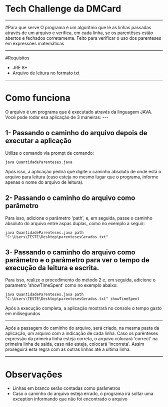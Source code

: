 # Tech Challenge da DMCard

---

#Para que serve
O programa é um algoritmo que lê as linhas passadas através de um arquivo e verifica, em cada linha, se os parentêses estão abertos e fechados corretamente. Feito para verificar o uso dos parenteses em expressões matemáticas

---
#Requisitos
- JRE 8+
- Arquivo de leitura no formato txt

---

# Como funciona

O arquivo é um programa que é executado através da linguagem JAVA. Você pode rodar esa aplicação de 3 maneiras:
	---

## 1- Passando o caminho do arquivo depois de executar a aplicação
Utilize o comando via prompt de comando:

	java QuantidadeParenteses.java
	
Após isso, a aplicação pedirá que digite o caminho absoluto de onde está o arquivo para leitura (caso esteja no mesmo lugar que o programa, informe apenas o nome do arquivo de leitura).

## 2- Passando o caminho do arquivo como parâmetro
Para isso, adicione o parâmetro 'path', e, em seguida, passe o caminho absoluto do arquivo entre aspas duplas, como no exemplo a seguir:

	java QuantidadeParenteses.java path "C:\Users\TESTE\Desktop\parentesesGerados.txt"
	
## 3- Passando o caminho do arquivo como parâmetro e o parâmetro para ver o tempo de execução da leitura e escrita.

Para isso, realize o procedimento do método 2 e, em seguida, adicione o parametro 'showTimeSpent' como no exemplo abaixo:

	java QuantidadeParenteses.java path "C:\Users\TESTE\Desktop\parentesesGerados.txt" showTimeSpent	
	
Após a execução completa, a aplicação mostrará no console o tempo gasto em milisegundos

---

Após a passagem do caminho do arquivo, será criado, na mesma pasta da aplicação, um arquivo com a indicação de cada linha. Caso os parênteses expressão da primeira linha esteja correta, o arquivo colocará 'correct' na primeira linha de saida, caso não esteja, colocará 'incorreta'. Assim proseguirá esta regra com as outras linhas até a ultima linha.

---
# Observações
- Linhas em branco serão contadas como parâmetros
- Caso o caminho do arquivo esteja errado, o programa irá soltar uma exception informando que não foi encontrado o arquivo 

